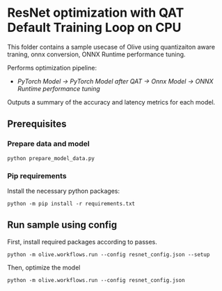 # ResNet optimization with QAT Default Training Loop on CPU
This folder contains a sample usecase of Olive using quantizaiton aware traning, onnx conversion, ONNX Runtime performance tuning.

Performs optimization pipeline:
- *PyTorch Model -> PyTorch Model after QAT -> Onnx Model -> ONNX Runtime performance tuning*

Outputs a summary of the accuracy and latency metrics for each model.

## Prerequisites
### Prepare data and model
```
python prepare_model_data.py
```
### Pip requirements
Install the necessary python packages:
```
python -m pip install -r requirements.txt
```

## Run sample using config
First, install required packages according to passes.
```
python -m olive.workflows.run --config resnet_config.json --setup 
```
Then, optimize the model
```
python -m olive.workflows.run --config resnet_config.json
```
